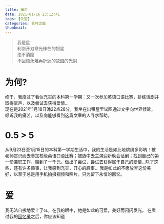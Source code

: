 ```yaml
---
title: 痛苦
date: 2021-01-16 23:12:41
tags: [失望]
categories: 言叶之庭
thumbnail:
---
```

>  我是星   
>  利剑开刃寒光锋芒的银星     
>  绝不消隐   
>  不回顾永难再折返的故园的光阴
<!-- more -->
# 为何?
终于，我度过了看似充实的本科第一学期：又一次参加英语口语比赛，排练话剧并取得掌声，以及尝试去获得爱情...   
现在是2021年1月18日晚22点28分，我坐在出租屋里试图通过文字向世界倾诉，倾诉我的痛苦，以及向能够看到这篇文章的人寻求帮助。

# 0.5 > 5
从9月23日至1月15日的本科第一学期生活中，我的生活是如此地缤纷多彩呐！被老师赏识而去参加校级英语口语比赛；被选中去主演迎新晚会话剧；找到自己的第一份兼职工作，赚到了一千元。做出了尝试，尝试去获得属于自己的爱情...除了这些，还有许多趣事，让我感到充实，开心的趣事...
我是如此的不愿放弃这份美好，以至于总是用手机拍摄视频和照片，只为留下永恒的回忆。
# 爱
我无法自拔地爱上了`GL`，在我的眼中，她是如此的可爱，美好而闪闪发光。
在看过我的[回忆录](/post/memoir)之后，你应该知道